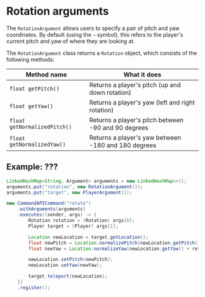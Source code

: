 # Rotation arguments

The `RotationArgument` allows users to specify a pair of pitch and yaw coordinates. By default (using the `~` symbol), this refers to the player's current pitch and yaw of where they are looking at.

The `RotationArgument` class returns a `Rotation` object, which consists of the following methods:

| Method name                  | What it does                                        |
| ---------------------------- | --------------------------------------------------- |
| `float getPitch()`           | Returns a player's pitch (up and down rotation)     |
| `float getYaw()`             | Returns a player's yaw (left and right rotation)    |
| `float getNormalizedPitch()` | Returns a player's pitch between -90 and 90 degrees |
| `float getNormalizedYaw()`   | Returns a player's yaw between -180 and 180 degrees |

<div class="example">

## Example: ???

```java
LinkedHashMap<String, Argument> arguments = new LinkedHashMap<>();
arguments.put("rotation", new RotationArgument());
arguments.put("target", new PlayerArgument());

new CommandAPICommand("rotate")
    .withArguments(arguments)
    .executes((sender, args) -> {
        Rotation rotation = (Rotation) args[0];
        Player target = (Player) args[1];

        Location newLocation = target.getLocation();
        float newPitch = Location.normalizePitch(newLocation.getPitch() + rotation.getPitch());
        float newYaw = Location.normalizeYaw(newLocation.getYaw() + rotation.getYaw());

        newLocation.setPitch(newPitch);
        newLocation.setYaw(newYaw);

        target.teleport(newLocation);
    })
    .register();
```

</div>